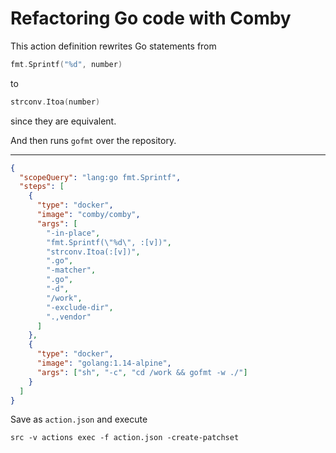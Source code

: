 # Refactoring Go code with Comby

This action definition rewrites Go statements from

```go
fmt.Sprintf("%d", number)
```

to

```go
strconv.Itoa(number)
```

since they are equivalent.

And then runs `gofmt` over the repository.

---

```json
{
  "scopeQuery": "lang:go fmt.Sprintf",
  "steps": [
    {
      "type": "docker",
      "image": "comby/comby",
      "args": [
        "-in-place",
        "fmt.Sprintf(\"%d\", :[v])",
        "strconv.Itoa(:[v])",
        ".go",
        "-matcher",
        ".go",
        "-d",
        "/work",
        "-exclude-dir",
        ".,vendor"
      ]
    },
    {
      "type": "docker",
      "image": "golang:1.14-alpine",
      "args": ["sh", "-c", "cd /work && gofmt -w ./"]
    }
  ]
}
```

Save as `action.json` and execute

```
src -v actions exec -f action.json -create-patchset
```
